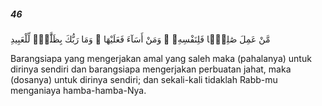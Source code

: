 ##### 46

<span class="ayah">مَّنْ عَمِلَ صَٰلِحًۭا فَلِنَفْسِهِۦ ۖ وَمَنْ أَسَآءَ فَعَلَيْهَا ۗ وَمَا رَبُّكَ بِظَلَّٰمٍۢ لِّلْعَبِيدِ</span>

<span class="ayah_translation">Barangsiapa yang mengerjakan amal yang saleh maka (pahalanya) untuk dirinya sendiri dan barangsiapa mengerjakan perbuatan jahat, maka (dosanya) untuk dirinya sendiri; dan sekali-kali tidaklah Rabb-mu menganiaya hamba-hamba-Nya.</span>
